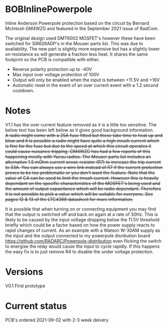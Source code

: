# BOBInlinePowerpole
Inline Anderson Powerpole protection based on the circuit by Bernard McIntosh GM4WZG and featured in the September 2021 issue of RadCom.

The original design used DMT6002 MOSFET's however these have been switched for SiR626ADP's in the Mouser parts list.
This was due to availability. The new part is slightly more expensive but has a slightly lower on resistance so will generate a fraction less heat.
It shares the same footprint so the PCB is compatible with either.

* Reverse polarity protection up to -40V
* Max input over voltage protection of 100V
* Output will only be enabled when the input is between +11.5V and +16V
* Automatic reset in the event of an over current event with a 1.2 second cooldown.

# Notes
V1.1 has the over current feature removed as it is a little too sensitive. The below text has been left below as it gives good background information.  
~~A radio might come with a 25A fuse fitted but these take time to heat up and blow and it is possible a radio might have quite a high inrush current
which is fine for the fuse but due to the speed at which this circuit operates it could cause nuisance tripping. GM4WZG has had a few reports of this happening
mostly with Yaesu radios. The Mouser parts list includes an alternative 1.5 mOhm current sense resistor (R7) to increase the trip current to 33A.
You can always use a wire link instead of R7 if the current protection proves to be too problematic or you don't want the feature.
Note that the value of C4 can be used to limit the inrush current. However this is heavily dependant on the specific characteristics of the MOSFET's being used and
the amount of output capacitance which will be radio dependant. Therefore it is not possible to pick a value which will be suitable for everyone. 
See pages 12 & 13 of the LTC4368 datasheet for more information.~~

It is possible that when turning on or connecting equipment you may find that the output is switched off and back on again at a rate of 30Hz.
This is likely to be caused by the input voltage dropping below the 11.5V threshold briefly which could be a factor based on how the power supply
reacts to rapid changes of current. As an example with a Watson W-30AM supply as the input and the output connected to my powerpole disribution board
https://github.com/RADARC/Powerpole-distribution even flicking the switch to energise the relay would cause the input to cycle rapidly. If this happens
the easy fix is to just remove R4 to disable the under voltage protection.

# Versions
V0.1 First prototype
# Current status
PCB's ordered 2021-09-02 with 2-3 week deivery

